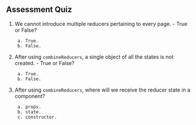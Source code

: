 ## Assessment Quiz

1. We cannot introduce multiple reducers pertaining to every page. - True or False?

        a. True.
        b. False. 


2. After using ```combineReducers```, a single object of all the states is not created. - True or False?

        a. True.
        b. False. 


3. After using ```combineReducers```, where will we receive the reducer state in a component? 

        a. props. 
        b. state.
        c. constructor.

<br />
